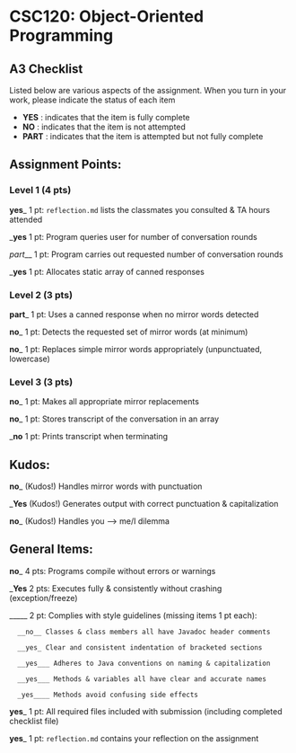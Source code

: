 # CSC120: Object-Oriented Programming
## A3 Checklist

Listed below are various aspects of the assignment.  When you turn in your work, please indicate the status of each item

- **YES** : indicates that the item is fully complete
- **NO** : indicates that the item is not attempted
- **PART** : indicates that the item is attempted but not fully complete


## Assignment Points:

### Level 1 (4 pts)

__yes___ 1 pt: `reflection.md` lists the classmates you consulted & TA hours attended

___yes__ 1 pt: Program queries user for number of conversation rounds

_part___ 1 pt: Program carries out requested number of conversation rounds

___yes__ 1 pt: Allocates static array of canned responses

### Level 2 (3 pts)

__part___ 1 pt: Uses a canned response when no mirror words detected

__no___ 1 pt: Detects the requested set of mirror words (at minimum)

__no___ 1 pt: Replaces simple mirror words appropriately (unpunctuated, lowercase)

### Level 3 (3 pts)

__no___ 1 pt: Makes all appropriate mirror replacements

__no___ 1 pt: Stores transcript of the conversation in an array

___no__ 1 pt: Prints transcript when terminating

## Kudos:

__no___ (Kudos!) Handles mirror words with punctuation

___Yes__ (Kudos!) Generates output with correct punctuation & capitalization

__no___ (Kudos!) Handles you --> me/I dilemma



## General Items:

__no___ 4 pts: Programs compile without errors or warnings

___Yes__ 2 pts: Executes fully & consistently without crashing (exception/freeze)

_____ 2 pt: Complies with style guidelines (missing items 1 pt each):

      __no__ Classes & class members all have Javadoc header comments

      __yes_ Clear and consistent indentation of bracketed sections

      __yes___ Adheres to Java conventions on naming & capitalization

      __yes___ Methods & variables all have clear and accurate names

      _yes____ Methods avoid confusing side effects

__yes___ 1 pt: All required files included with submission (including completed checklist file)

__yes___ 1 pt: `reflection.md` contains your reflection on the assignment
